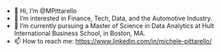 - 👋 Hi, I’m @MPittarello
- 👀 I’m interested in Finance, Tech, Data, and the Automotive Industry.
- 🌱 I’m currently pursuing a Master of Science in Data Analytics at Hult International Business School, in Boston, MA.
- 📫 How to reach me: https://www.linkedin.com/in/michele-pittarello/
